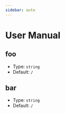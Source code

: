 ```yaml
---
sidebar: auto
---
```


# User Manual

<usermanual/>

## foo

- Type: `string`
- Default: `/`

## bar

- Type: `string`
- Default: `/`
